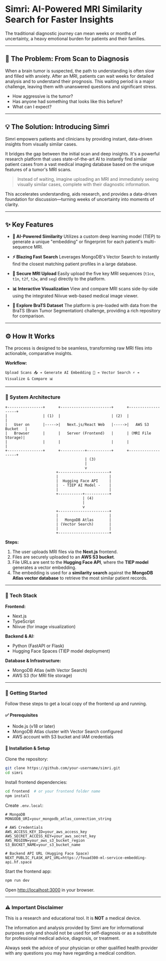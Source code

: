 # Simri: AI-Powered MRI Similarity Search for Faster Insights

The traditional diagnostic journey can mean weeks or months of uncertainty, a heavy emotional burden for patients and their families.

---

## 🧠 The Problem: From Scan to Diagnosis

When a brain tumor is suspected, the path to understanding is often slow and filled with anxiety. After an MRI, patients can wait weeks for detailed analysis and to understand their prognosis. This waiting period is a major challenge, leaving them with unanswered questions and significant stress.

* How aggressive is the tumor?
* Has anyone had something that looks like this before?
* What can I expect?

---

## 💡 The Solution: Introducing Simri

Simri empowers patients and clinicians by providing instant, data-driven insights from visually similar cases.

It bridges the gap between the initial scan and deep insights. It's a powerful research platform that uses state-of-the-art AI to instantly find similar patient cases from a vast medical imaging database based on the unique features of a tumor's MRI scans.

> Instead of waiting, imagine uploading an MRI and immediately seeing visually similar cases, complete with their diagnostic information.

This accelerates understanding, aids research, and provides a data-driven foundation for discussion—turning weeks of uncertainty into moments of clarity.

---

## ✨ Key Features

* **🧠 AI-Powered Similarity**
  Utilizes a custom deep learning model (TIEP) to generate a unique "embedding" or fingerprint for each patient's multi-sequence MRI.

* **⚡ Blazing Fast Search**
  Leverages MongoDB's Vector Search to instantly find the closest matching patient profiles in a large database.

* **📂 Secure MRI Upload**
  Easily upload the five key MRI sequences (`t1ce`, `t1n`, `t2f`, `t2w`, and `seg`) directly to the platform.

* **📊 Interactive Visualization**
  View and compare MRI scans side-by-side using the integrated Niivue web-based medical image viewer.

* **🔬 Explore BraTS Dataset**
  The platform is pre-loaded with data from the BraTS (Brain Tumor Segmentation) challenge, providing a rich repository for comparison.

---

## ⚙️ How It Works

The process is designed to be seamless, transforming raw MRI files into actionable, comparative insights.

**Workflow:**

```
Upload Scans 📤 ➔ Generate AI Embedding 🧠 ➔ Vector Search ⚡ ➔ Visualize & Compare 📊
```

---

### 🧱 System Architecture

```
+----------------+      +-----------------------+      +-------------------+
|                | (1)  |                       | (2)  |                   |
|   User on      |----->|   Next.js/React Web   |----->|   AWS S3 Bucket   |
|   Browser      |      |   Server (Frontend)   |      | (MRI File Storage)|
|                |      |                       |      |                   |
+----------------+      +-----------+-----------+      +-------------------+
                                    | (3)
                                    |
                                    v
                       +-----------------------+
                       |                       |
                       |  Hugging Face API     |
                       |  - TIEP AI Model -    |
                       |                       |
                       +-----------+-----------+
                                   | (4)
                                   |
                                   v
                       +-----------------------+
                       |                       |
                       |   MongoDB Atlas       |
                       | (Vector Search)       |
                       |                       |
                       +-----------------------+
```

**Steps:**

1. The user uploads MRI files via the **Next.js** frontend.
2. Files are securely uploaded to an **AWS S3 bucket**.
3. File URLs are sent to the **Hugging Face API**, where the **TIEP model** generates a vector embedding.
4. The embedding is used for a **similarity search** against the **MongoDB Atlas vector database** to retrieve the most similar patient records.

---

### 🧰 Tech Stack

**Frontend:**

* Next.js
* TypeScript
* Niivue (for image visualization)

**Backend & AI:**

* Python (FastAPI or Flask)
* Hugging Face Spaces (TIEP model deployment)

**Database & Infrastructure:**

* MongoDB Atlas (with Vector Search)
* AWS S3 (for MRI file storage)

---

### 🚀 Getting Started

Follow these steps to get a local copy of the frontend up and running.

#### ✅ Prerequisites

* Node.js (v18 or later)
* MongoDB Atlas cluster with Vector Search configured
* AWS account with S3 bucket and IAM credentials

#### 🔧 Installation & Setup

Clone the repository:

```bash
git clone https://github.com/your-username/simri.git
cd simri
```

Install frontend dependencies:

```bash
cd frontend  # or your frontend folder name
npm install
```

Create `.env.local`:

```env
# MongoDB
MONGODB_URI=your_mongodb_atlas_connection_string

# AWS Credentials
AWS_ACCESS_KEY_ID=your_aws_access_key
AWS_SECRET_ACCESS_KEY=your_aws_secret_key
AWS_REGION=your_aws_s3_bucket_region
S3_BUCKET_NAME=your_s3_bucket_name

# Backend API URL (Hugging Face Space)
NEXT_PUBLIC_FLASK_API_URL=https://fouad300-ml-service-embedding-api.hf.space
```

Start the frontend app:

```bash
npm run dev
```

Open [http://localhost:3000](http://localhost:3000) in your browser.

---

### ⚠️ Important Disclaimer

This is a research and educational tool. It is **NOT** a medical device.

The information and analysis provided by Simri are for informational purposes only and should not be used for self-diagnosis or as a substitute for professional medical advice, diagnosis, or treatment.

Always seek the advice of your physician or other qualified health provider with any questions you may have regarding a medical condition.

